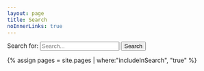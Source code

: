 ```yaml
---
layout: page
title: Search
noInnerLinks: true
---
```


<form class="search" action="/Search/" method="get">
  <label for="query-2">Search for:</label>
    <input type="text" class="search-box" id="query-2" name="query" autocomplete="off" placeholder="Search..." />
    <input type="submit" value="Search" />
</form>

<ol id="search-results"></ol>

<script defer src="https://unpkg.com/lunr/lunr.js"></script>
<script defer src="search.js"></script>

{% assign pages = site.pages | where:"includeInSearch", "true" %}

<script>

window.addEventListener("load", function()
{
	window.searchData = [
		{% for p in pages %}
		{
			"type": "page",
			"title": {{ p.title | json_escape | jsonify }},
			"categories": [{% for cat in p.categories %}"{{ cat }}"{% unless forloop.last %},{% endunless %}{% endfor %}],	
			"tags": [{% for tag in p.tags %}"{{ tag }}"{% unless forloop.last %},{% endunless %}{% endfor %}],
			"url": "{{ p.url }}",
			"content": {{ p.content | markdownify | strip_html | json_escape | jsonify }},
			"excerpt": {{ p.content | markdownify | strip_html | truncatewords:100 | json_escape | jsonify }},
			"description": {{ p.description | markdownify | rstrip | json_escape | jsonify }}
		}{% unless forloop.last %},{% endunless %}{% endfor %}
	];

  window.executeSearch();
});

</script>